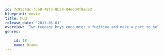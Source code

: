 ```yaml
---
id: 7c9534dc-fce0-48f3-8b54-84e6d4f8ade2
blueprint: movie
title: Mud
release_date: '2013-05-01'
overview: 'Two teenage boys encounter a fugitive and make a pact to help him escape from an island in the Mississippi.'
genres:
  -
    id: 18
    name: Drama
---
```

